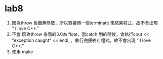# lab8
1.	因為throw 後面無參數，所以直接傳一個terminate 來結束程式，故不會出現 ” I love C++.”
2.	不會
    因為throw 後面的3.0為 float，當catch 到的時候，會執行cout << "exception caught" << endl; ，執行完便終止程式，故不會出現 ” I love C++.”
3.  使用 make
